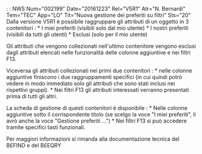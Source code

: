  :  : NWS Num="002199" Date="20161223" Rel="V5R1" Atr="N. Bernardi" Tem="TEC" App="LO" Tit="Nuova gestione dei preferiti su filtri" Sts="20"
Dalla versione V5R1 è possibile raggruppare gli attributi di un oggetto in 3 contenitori : 
\* I miei preferiti (visibili solo dal mio utente)
\* I nostri preferiti (visibili da tutti gli utenti)
\* Esclusi (solo per il mio utente)

Gli attributi che vengono collezionati nell'ultimo contenitore vengono esclusi dagli attributi elencati nelle funzionalità delle colonne aggiuntive e nei filtri F13.

Viceversa gli attributi collezionati nei primi due contenitori : 
\* nelle colonne aggiuntive finiscono i due raggruppamenti specifici (in cui quindi potrò vedere in modo immediato solo gli attributi che sono stati inclusi nei rispettivi gruppi).
\* Nei filtri F13 gli attributi interessati verranno presentati prima di tutti gli altri.

La scheda di gestione di questi contenitori è disponibile : 
\* Nelle colonne aggiuntive sotto il corrispondente titolo (se scelgo la voce "I miei preferiti", li avrò anche la voce "Gestione preferiti ...")
\* Nei filtri F13 si può accedere tramite specifici tasti funzionali.

Per maggiori informazioni si rimanda alla documentazione tecnica del B£FIND e del B£EQRY 